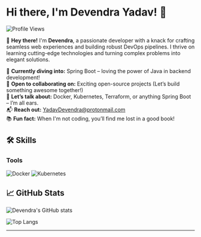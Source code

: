 # Hi there, I'm Devendra Yadav! 👋

![Profile Views](https://komarev.com/ghpvc/?username=devendra-ry&color=blue)

🚀 **Hey there!** I'm **Devendra**, a passionate developer with a knack for crafting seamless web experiences and building robust DevOps pipelines. I thrive on learning cutting-edge technologies and turning complex problems into elegant solutions.

🔧 **Currently diving into:** Spring Boot – loving the power of Java in backend development!  
🤝 **Open to collaborating on:** Exciting open-source projects (Let’s build something awesome together!)  
💬 **Let’s talk about:** Docker, Kubernetes, Terraform, or anything Spring Boot – I’m all ears.  
📬 **Reach out:** [YadavDevendra@protonmail.com](mailto:YadavDevendra@protonmail.com)  
📚 **Fun fact:** When I'm not coding, you’ll find me lost in a good book!

## 🛠️ Skills

### Tools
![Docker](https://img.shields.io/badge/-Docker-05122A?style=flat&logo=docker)
![Kubernetes](https://img.shields.io/badge/-Kubernetes-05122A?style=flat&logo=kubernetes)

## 📈 GitHub Stats
![Devendra's GitHub stats](https://github-readme-stats-one-opal-22.vercel.app/api?username=devendra-ry&show_icons=true&theme=radical&show_rank=true&rank_icon=percentile&cache_seconds=1800)

![Top Langs](https://github-readme-stats-one-opal-22.vercel.app/api/top-langs/?username=devendra-ry&count_private=true&layout=compact&theme=radical&cache_seconds=1800)


---
